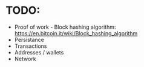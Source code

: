 # TODO:
 - Proof of work - Block hashing algorithm: https://en.bitcoin.it/wiki/Block_hashing_algorithm
 - Persistance
 - Transactions
 - Addresses / wallets
 - Network
